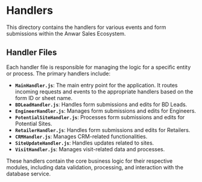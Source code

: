 # Handlers

This directory contains the handlers for various events and form submissions within the Anwar Sales Ecosystem.

## Handler Files

Each handler file is responsible for managing the logic for a specific entity or process. The primary handlers include:

- **`MainHandler.js`**: The main entry point for the application. It routes incoming requests and events to the appropriate handlers based on the form ID or sheet name.
- **`BDLeadHandler.js`**: Handles form submissions and edits for BD Leads.
- **`EngineerHandler.js`**: Manages form submissions and edits for Engineers.
- **`PotentialSiteHandler.js`**: Processes form submissions and edits for Potential Sites.
- **`RetailerHandler.js`**: Handles form submissions and edits for Retailers.
- **`CRMHandler.js`**: Manages CRM-related functionalities.
- **`SiteUpdateHandler.js`**: Handles updates related to sites.
- **`VisitHandler.js`**: Manages visit-related data and processes.

These handlers contain the core business logic for their respective modules, including data validation, processing, and interaction with the database service.